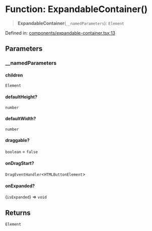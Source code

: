 # Function: ExpandableContainer()

> **ExpandableContainer**(`__namedParameters`): `Element`

Defined in: [components/expandable-container.tsx:13](https://github.com/GeoDaCenter/openassistant/blob/2cb8f20a901f3385efeb40778248119c5e49db78/packages/common/src/components/expandable-container.tsx#L13)

## Parameters

### \_\_namedParameters

#### children

`Element`

#### defaultHeight?

`number`

#### defaultWidth?

`number`

#### draggable?

`boolean` = `false`

#### onDragStart?

`DragEventHandler`\<`HTMLButtonElement`\>

#### onExpanded?

(`isExpanded`) => `void`

## Returns

`Element`
